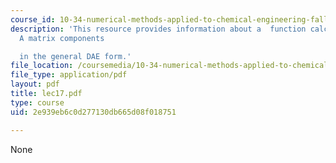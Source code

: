 ```yaml
---
course_id: 10-34-numerical-methods-applied-to-chemical-engineering-fall-2005
description: 'This resource provides information about a  function calculates the
  A matrix components

  in the general DAE form.'
file_location: /coursemedia/10-34-numerical-methods-applied-to-chemical-engineering-fall-2005/2e939eb6c0d277130db665d08f018751_lec17.pdf
file_type: application/pdf
layout: pdf
title: lec17.pdf
type: course
uid: 2e939eb6c0d277130db665d08f018751

---
```

None